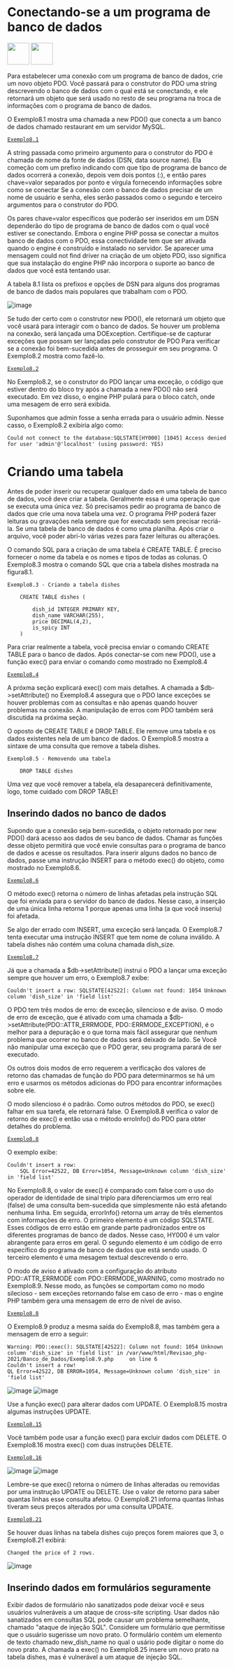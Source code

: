 # Conectando-se a um programa de banco de dados
<code><img height="50" src="https://raw.githubusercontent.com/github/explore/80688e429a7d4ef2fca1e82350fe8e3517d3494d/topics/php/php.png"></code>
<code><img height="50" src="https://raw.githubusercontent.com/github/explore/80688e429a7d4ef2fca1e82350fe8e3517d3494d/topics/mysql/mysql.png"></code>

Para estabelecer uma conexão com um programa de banco de dados, crie um novo objeto PDO. Você passará para o construtor do PDO uma string descrevendo o banco de dados com o qual
está se conectando, e ele retornará um objeto que será usado no resto de seu programa na troca de informações com o programa de banco de dados.

O Exemplo8.1 mostra uma chamada a new PDO() que conecta a um banco de dados chamado restaurant em um servidor MySQL.

<code><a href="https://github.com/joao39780/Revisao_php-2021/blob/master/Banco_de_Dados/Exemplo8.1.php">Exemplo8.1</a></code>

A string passada como primeiro argumento para o construtor do PDO é chamada de nome da fonte de dados (DSN, data source name). Ela começão com um prefixo indicando com que tipo
de programa de banco de dados ocorrerá a conexão, depois vem dois pontos (:), e então pares chave=valor separados por ponto e vírgula fornecendo informações sobre como se conectar
Se a conexão com o banco de dados precisar de um nome de usuário e senha, eles serão passados como o segundo e terceiro argumentos para o construtor do PDO.

Os pares chave=valor específicos que poderão ser inseridos em um DSN dependerão do tipo de programa de banco de dados com o qual você estiver se conectando. Embora o engine PHP
possa se conectar a muitos banco de dados com o PDO, essa conectividade tem que ser ativada quando o engine é construído e instalado no servidor. Se aparecer uma mensagem could
not find driver  na criação de um objeto PDO, isso significa que sua instalação do engine PHP não incorpora o suporte ao banco de dados que você está tentando usar.

A tabela 8.1 lista os prefixos e opções de DSN para alguns dos programas de banco de dados mais populares que trabalham com o PDO.

![image](https://user-images.githubusercontent.com/80215258/137208382-f4e29fe2-3fa8-4d3d-8b5d-5dc2adc36f3f.png)

Se tudo der certo com o construtor new PDO(), ele retornará um objeto que você usará para interagir com o banco de dados. Se houver um problema na conexão, será lançada uma 
DOException. Certifique-se de capturar exceções que possam ser lançadas pelo construtor de PDO Para verificar se a conexão foi bem-sucedida antes de prosseguir em seu programa.
O Exemplo8.2 mostra como fazê-lo.

<code><a href="https://github.com/joao39780/Revisao_php-2021/blob/master/Banco_de_Dados/Exemplo8.2.php">Exemplo8.2</a></code>

No Exemplo8.2, se o construtor do PDO lançar uma exceção, o código que estiver dentro do bloco try após a chamada a new PDO() não será executado. Em vez disso, o engine PHP pulará
para o bloco catch, onde uma mesagem de erro será exibida.

Suponhamos que admin fosse a senha errada para o usuário admin. Nesse casso, o Exemplo8.2 exibiria algo como: 

	Could not connect to the database:SQLSTATE[HY000] [1045] Access denied for user 'admin'@'localhost' (using password: YES)

# Criando uma tabela
Antes de poder inserir ou recuperar qualquer dado em uma tabela de banco de dados, você deve criar a tabela. Geralmente essa é uma operação que se executa uma única vez. Só
precisamos pedir ao programa de banco de dados que crie uma nova tabela uma vez. O programa PHP poderá fazer leituras ou gravações nela sempre que for executado sem precisar
recriá-la. Se uma tabela de banco de dados é como uma planilha. Após criar o arquivo, você poder abrí-lo várias vezes para fazer leituras ou alterações.

O comando SQL para a criação de uma tabela é CREATE TABLE. É preciso fornecer o nome da tabela e os nomes e tipos de todas as colunas. O Exemplo8.3 mostra o comando SQL que cria
a tabela dishes mostrada na figura8.1.

	Exemplo8.3 - Criando a tabela dishes
	
		CREATE TABLE dishes (
			
			dish_id INTEGER PRIMARY KEY,
			dish_name VARCHAR(255),
			price DECIMAL(4,2),
			is_spicy INT
		)
		
Para criar realmente a tabela, você precisa enviar o comando CREATE TABLE para o banco de dados. Após conectar-se com new PDO(), use a função exec() para enviar o comando como
mostrado no Exemplo8.4


<code><a href="https://github.com/joao39780/Revisao_php-2021/blob/master/Banco_de_Dados/Exemplo8.4.php">Exemplo8.4</a></code>

A próxma seção explicará exec() com mais detalhes. A chamada a $db->setAttribute() no Exemplo8.4 assegura que o PDO lance exceções se houver problemas com as consultas e não
apenas quando houver problemas na conexão. A manipulação de erros com PDO também será discutida na próxima seção.

O oposto de CREATE TABLE é DROP TABLE. Ele remove uma tabela e os dados existentes nela de um banco de dados. O Exemplo8.5 mostra a sintaxe de uma consulta que remove a tabela
dishes.

	Exemplo8.5 - Removendo uma tabela
	
		DROP TABLE dishes

Uma vez que você remover a tabela, ela desaparecerá definitivamente, logo, tome cuidado com DROP TABLE!

## Inserindo dados no banco de dados
Supondo que a conexão seja bem-sucedida, o objeto retornado por new PDO() dará acesso aos dados de seu banco de dados. Chamar as funções desse objeto permitirá que você envie
consultas para o programa de banco de dados e acesse os resultados. Para inserir alguns dados no banco de dados, passe uma instrução INSERT para o método exec() do objeto, como
mostrado no Exemplo8.6.

<code><a href="https://github.com/joao39780/Revisao_php-2021/blob/master/Banco_de_Dados/Exemplo8.6.php">Exemplo8.6</a></code>

O método exec() retorna o número de linhas afetadas pela instrução SQL que foi enviada para o servidor do banco de dados. Nesse caso, a inserção de uma única linha retorna 1
porque apenas uma linha (a que você inseriu) foi afetada.

Se algo der errado com INSERT, uma exceção será lançada. O Exemplo8.7 tenta executar uma instrução INSERT que tem nome de coluna inválido. A tabela dishes não contém uma coluna
chamada dish_size.

<code><a href="https://github.com/joao39780/Revisao_php-2021/blob/master/Banco_de_Dados/Exemplo8.7.php">Exemplo8.7</a></code>

Já que a chamada a $db->setAttribute() instrui o PDO a lançar uma exceção sempre que houver um erro, o Exemplo8.7 exibe:

	Couldn't insert a row: SQLSTATE[42S22]: Column not found: 1054 Unknown column 'dish_size' in 'field list'

O PDO tem três modos de erro: de exceção, silencioso e de aviso. O modo de erro de exceção, que é ativado com uma chamada a $db->setAttribute(PDO::ATTR_ERRMODE, PDO::ERRMODE_EXCEPTION), é o melhor para a depuração e o que torna mais fácil assegurar que nenhum problema que ocorrer no banco de dados será deixado de lado. Se Você não
manipular uma exceção que o PDO gerar, seu programa parará de ser executado.

Os outros dois modos de erro requerem a verificação dos valores de retorno das chamadas de função do PDO para determinarmos se há um erro e usarmos os métodos adicionas do PDO
para encontrar informações sobre ele.

O modo silencioso é o padrão. Como outros métodos do PDO, se exec() falhar em sua tarefa, ele retornará false. O Exemplo8.8 verifica o valor de retorno de exec() e então usa o
método erroInfo() do PDO para obter detalhes do problema.


<code><a href="https://github.com/joao39780/Revisao_php-2021/blob/master/Banco_de_Dados/Exemplo8.8.php">Exemplo8.8</a></code>

O exemplo exibe:

	Couldn't insert a row:
		SQL Error=42S22, DB Error=1054, Message=Unknown column 'dish_size' in 'field list'

No Exemplo8.8, o valor de exec() é comparado com false com o uso do operador de identidade de sinal triplo para diferenciarmos um erro real (false) de uma consulta bem-sucedida
que simplesmente não está afetando nenhuma linha. Em seguida, errorInfo() retorna um array de três elementos com informações de erro. O primeiro elemento é um código SQLSTATE.
Esses códigos de erro estão em grande parte padronizados entre os diferentes programas de banco de dados. Nesse caso, HY000 é um valor abrangente para erros em geral. O segundo
elemento é um código de erro específico do programa de banco de dados que está sendo usado. O terceiro elemento é uma mesagem textual descrevendo o erro.

O modo de aviso é ativado com a configuração do atributo PDO::ATTR_ERRMODE com PDO::ERRMODE_WARNING, como mostrado no Exemplo8.9. Nesse modo, as funções se comportam como no 
modo silecioso - sem exceções retornando false em caso de erro - mas o engine PHP também gera uma mensagem de erro de nível de aviso.

<code><a href="https://github.com/joao39780/Revisao_php-2021/blob/master/Banco_de_Dados/Exemplo8.8.php">Exemplo8.8</a></code>

O Exemplo8.9 produz a mesma saída do Exemplo8.8, mas também gera a mensagem de erro a seguir:

	
	Warning: PDO::exec(): SQLSTATE[42S22]: Column not found: 1054 Unknown column 'dish_size' in 'field list' in /var/www/html/Revisao_php-2021/Banco_de_Dados/Exemplo8.9.php 	 on line 6
	Couldn't insert a row!
	QL Error=42S22, DB ERROR=1054, Message=Unknown column 'dish_size' in 'field list'

![image](https://user-images.githubusercontent.com/80215258/137224878-90ed3037-6572-4f28-8973-7727d3f0362c.png)
![image](https://user-images.githubusercontent.com/80215258/137224909-21e873ef-2554-4446-a4d4-659bfcc62b74.png)

Use a função exec() para alterar dados com UPDATE. O Exemplo8.15 mostra algumas instruções UPDATE.

<code><a href="https://github.com/joao39780/Revisao_php-2021/blob/master/Banco_de_Dados/Exemplo8.15.php">Exemplo8.15</a></code>

Você também pode usar a função exec() para excluir dados com DELETE. O Exemplo8.16 mostra exec() com duas instruções DELETE.

<code><a href="https://github.com/joao39780/Revisao_php-2021/blob/master/Banco_de_Dados/Exemplo8.16.php">Exemplo8.16</a></code>

![image](https://user-images.githubusercontent.com/80215258/137231885-50c2c96e-bddf-4c99-8a79-fe43f9d90722.png)
![image](https://user-images.githubusercontent.com/80215258/137231906-ce6e058c-d345-42e7-a434-818ac5b43204.png)

Lembre-se que exec() retorna o número de linhas alteradas ou removidas por uma instrução UPDATE ou DELETE. Use o valor de retorno para saber quantas linhas esse consulta afetou.
O Exemplo8.21 informa quantas linhas tiveram seus preços alterados por uma consulta UPDATE.

<code><a href="https://github.com/joao39780/Revisao_php-2021/blob/master/Banco_de_Dados/Exemplo8.21.php">Exemplo8.21</a></code>

Se houver duas linhas na tabela dishes cujo preços forem maiores que 3, o Exemplo8.21 exibirá:

	Changed the price of 2 rows.
	
![image](https://user-images.githubusercontent.com/80215258/137233110-452136ae-b500-4cc3-8946-3f53652b4b5c.png)

## Inserindo dados em formulários seguramente
Exibir dados de formulário não sanatizados pode deixar você e seus usuários vulneráveis a um ataque de cross-site scripting. Usar dados não sanatizados em consultas SQL pode 
causar um problema semelhante, chamado "ataque de injeção SQL". Considere um formulário que permitisse que o usuário sugerisse um novo prato. O formulário contém um elemento
de texto chamado new_dish_name no qual o usário pode digitar o nome do novo prato. A chamada a exec() no Exemplo8.25 insere um novo prato na tabela dishes, mas é vulnerável a um
ataque de injeção SQL.

